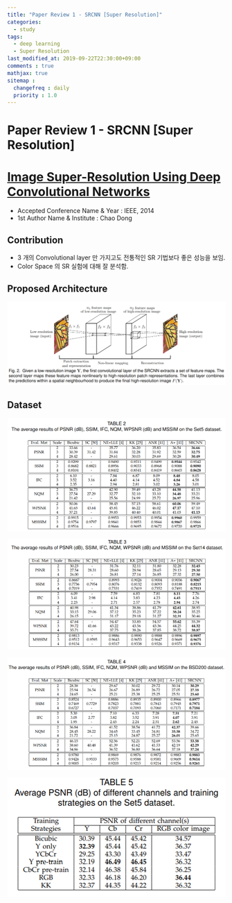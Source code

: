 ```yaml
---
title: "Paper Review 1 - SRCNN [Super Resolution]"
categories:
  - study
tags:
  - deep learning
  - Super Resolution
last_modified_at: 2019-09-22T22:30:00+09:00
comments : true
mathjax: true
sitemap :
  changefreq : daily
  priority : 1.0
---
```


# Paper Review 1 - SRCNN [Super Resolution]

# [Image Super-Resolution Using Deep Convolutional Networks](https://arxiv.org/pdf/1501.00092.pdf)

- Accepted Conference Name & Year : IEEE, 2014
- 1st Author Name & Institute : Chao Dong

## Contribution

- 3 개의 Convolutional layer 만 가지고도 전통적인 SR 기법보다 좋은 성능을 보임.
- Color Space 의 SR 실험에 대해 잘 분석함.

## Proposed Architecture

![Alt Text](https://github.com/DevKiHyun/devkihyun.github.io/blob/master/assets/post_images/2019-09-22-Paper-Review-1-SRCNN-Super-Resolution/Untitled-52136ee9-9772-45c3-a483-536a95c56c0c.png)
## Dataset

![Alt Text](https://github.com/DevKiHyun/devkihyun.github.io/blob/master/assets/post_images/2019-09-22-Paper-Review-1-SRCNN-Super-Resolution/Untitled-6d0ac5d9-ced6-4d34-99dc-d3c38a0e982f.png)

![Alt Text](https://github.com/DevKiHyun/devkihyun.github.io/blob/master/assets/post_images/2019-09-22-Paper-Review-1-SRCNN-Super-Resolution/Untitled-e2ae3957-7edd-49ee-85bd-91e4c8662ac5.png)

![Alt Text](https://github.com/DevKiHyun/devkihyun.github.io/blob/master/assets/post_images/2019-09-22-Paper-Review-1-SRCNN-Super-Resolution/Untitled-554cb224-b113-4aa9-9c4d-b9ac440ed58b.png)

![Alt Text](https://github.com/DevKiHyun/devkihyun.github.io/blob/master/assets/post_images/2019-09-22-Paper-Review-1-SRCNN-Super-Resolution/Untitled-f92eedcf-7207-4b5e-b0e1-2dfa2086cc98.png)
